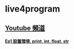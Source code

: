 # live4program

## [Youtube 頻道](http://live.ursaga.com)

#### [Ep1 設置環境, print, int, float, str](https://www.youtube.com/watch?v=kWicoSZ5UY4)
